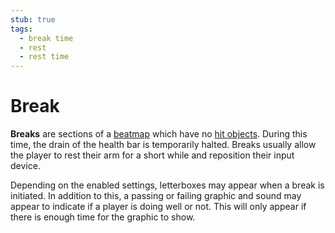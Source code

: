 ```yaml
---
stub: true
tags:
  - break time
  - rest
  - rest time
---
```


# Break

**Breaks** are sections of a [beatmap](/wiki/Beatmap) which have no [hit objects](/wiki/Hit_object). During this time, the drain of the health bar is temporarily halted. Breaks usually allow the player to rest their arm for a short while and reposition their input device.

Depending on the enabled settings, letterboxes may appear when a break is initiated. In addition to this, a passing or failing graphic and sound may appear to indicate if a player is doing well or not. This will only appear if there is enough time for the graphic to show.
